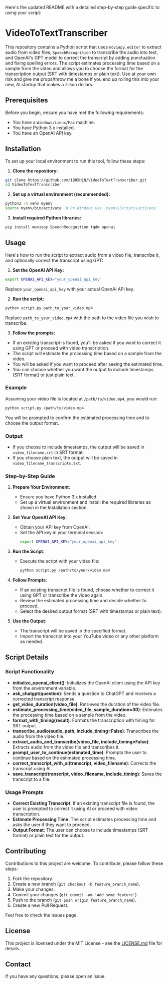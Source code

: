 Here's the updated README with a detailed step-by-step guide specific to using your script:

# VideoToTextTranscriber

This repository contains a Python script that uses `moviepy.editor` to extract audio from video files, `SpeechRecognition` to transcribe the audio into text, and OpenAI's GPT model to correct the transcript by adding punctuation and fixing spelling errors. The script estimates processing time based on a sample from the video and allows you to choose the format for the transcription output (SRT with timestamps or plain text). Use at your own risk and give me props/throw me a bone if you end up rolling this into your new, AI startup that makes a zillion dollars.

## Prerequisites

Before you begin, ensure you have met the following requirements:
- You have a `Windows/Linux/Mac` machine.
- You have Python 3.x installed.
- You have an OpenAI API key.

## Installation

To set up your local environment to run this tool, follow these steps:

1. **Clone the repository:**

```bash
git clone https://github.com/1B05H1N/VideoToTextTranscriber.git
cd VideoToTextTranscriber
```

2. **Set up a virtual environment (recommended):**

```bash
python3 -m venv myenv
source myenv/bin/activate  # On Windows use `myenv\Scripts\activate`
```

3. **Install required Python libraries:**

```bash
pip install moviepy SpeechRecognition tqdm openai
```

## Usage

Here's how to run the script to extract audio from a video file, transcribe it, and optionally correct the transcript using GPT:

1. **Set the OpenAI API Key:**

```bash
export OPENAI_API_KEY="your_openai_api_key"
```

Replace `your_openai_api_key` with your actual OpenAI API key.

2. **Run the script:**

```bash
python script.py path_to_your_video.mp4
```

Replace `path_to_your_video.mp4` with the path to the video file you wish to transcribe.

3. **Follow the prompts:**

- If an existing transcript is found, you'll be asked if you want to correct it using GPT or proceed with video transcription.
- The script will estimate the processing time based on a sample from the video.
- You will be asked if you want to proceed after seeing the estimated time.
- You can choose whether you want the output to include timestamps (SRT format) or just plain text.

### Example

Assuming your video file is located at `/path/to/video.mp4`, you would run:

```bash
python script.py /path/to/video.mp4
```

You will be prompted to confirm the estimated processing time and to choose the output format.

### Output

- If you choose to include timestamps, the output will be saved in `video_filename.srt` in SRT format.
- If you choose plain text, the output will be saved in `video_filename_transcripts.txt`.

### Step-by-Step Guide

1. **Prepare Your Environment**:
    - Ensure you have Python 3.x installed.
    - Set up a virtual environment and install the required libraries as shown in the Installation section.

2. **Set Your OpenAI API Key**:
    - Obtain your API key from OpenAI.
    - Set the API key in your terminal session:
      ```bash
      export OPENAI_API_KEY="your_openai_api_key"
      ```

3. **Run the Script**:
    - Execute the script with your video file:
      ```bash
      python script.py /path/to/your/video.mp4
      ```

4. **Follow Prompts**:
    - If an existing transcript file is found, choose whether to correct it using GPT or transcribe the video again.
    - Review the estimated processing time and decide whether to proceed.
    - Select the desired output format (SRT with timestamps or plain text).

5. **Use the Output**:
    - The transcript will be saved in the specified format.
    - Import the transcript into your YouTube video or any other platform as needed.

## Script Details

### Script Functionality

- **initialize_openai_client()**: Initializes the OpenAI client using the API key from the environment variable.
- **ask_chatgpt(question)**: Sends a question to ChatGPT and receives a corrected transcript response.
- **get_video_duration(video_file)**: Retrieves the duration of the video file.
- **estimate_processing_time(video_file, sample_duration=30)**: Estimates the processing time based on a sample from the video.
- **format_with_timing(result)**: Formats the transcription with timing for SRT output.
- **transcribe_audio(audio_path, include_timing=False)**: Transcribes the audio from the video file.
- **extract_audio_and_transcribe(video_file, include_timing=False)**: Extracts audio from the video file and transcribes it.
- **prompt_user_to_continue(estimated_time)**: Prompts the user to continue based on the estimated processing time.
- **correct_transcript_with_ai(transcript, video_filename)**: Corrects the transcript using AI.
- **save_transcript(transcript, video_filename, include_timing)**: Saves the transcript to a file.

### Usage Prompts

- **Correct Existing Transcript**: If an existing transcript file is found, the user is prompted to correct it using AI or proceed with video transcription.
- **Estimate Processing Time**: The script estimates processing time and asks the user if they want to proceed.
- **Output Format**: The user can choose to include timestamps (SRT format) or plain text for the output.

## Contributing

Contributions to this project are welcome. To contribute, please follow these steps:

1. Fork the repository.
2. Create a new branch (`git checkout -b feature_branch_name`).
3. Make your changes.
4. Commit your changes (`git commit -am 'Add some feature'`).
5. Push to the branch (`git push origin feature_branch_name`).
6. Create a new Pull Request.

Feel free to check the issues page.

## License

This project is licensed under the MIT License - see the [LICENSE.md](LICENSE) file for details.

## Contact

If you have any questions, please open an issue.